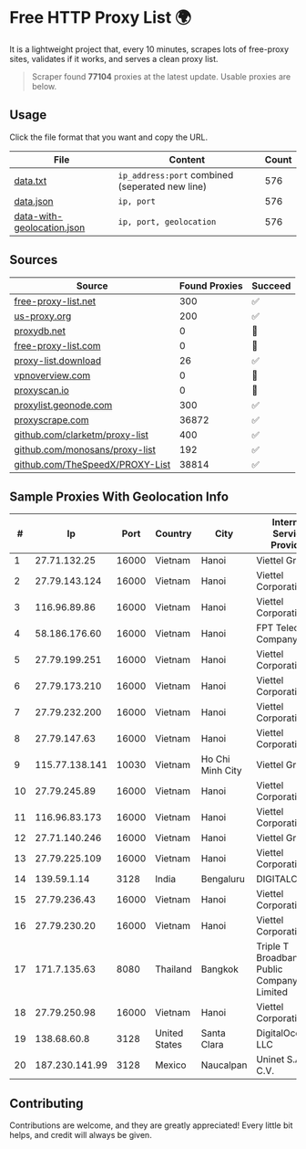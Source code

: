
# Free HTTP Proxy List 🌍

It is a lightweight project that, every 10 minutes, scrapes lots of free-proxy sites, validates if it works, and serves a clean proxy list.


> Scraper found **77104** proxies at the latest update. Usable proxies are below.

## Usage

Click the file format that you want and copy the URL.


|File|Content|Count|
|----|-------|-----|
|[data.txt](https://raw.githubusercontent.com/themiralay/Proxy-List-World/master/data.txt)|`ip_address:port` combined (seperated new line)|576|
|[data.json](https://raw.githubusercontent.com/themiralay/Proxy-List-World/master/data.json)|`ip, port`|576|
|[data-with-geolocation.json](https://raw.githubusercontent.com/themiralay/Proxy-List-World/master/data-with-geolocation.json)|`ip, port, geolocation`|576|

## Sources

|Source|Found Proxies|Succeed|
|------|-------------|-------|
|[free-proxy-list.net](https://free-proxy-list.net)|300|✅|
|[us-proxy.org](https://www.us-proxy.org)|200|✅|
|[proxydb.net](http://proxydb.net)|0|🚫|
|[free-proxy-list.com](https://free-proxy-list.com/?page=&port=&type%5B%5D=http&type%5B%5D=https&up_time=0&search=Search)|0|🚫|
|[proxy-list.download](https://www.proxy-list.download/HTTP)|26|✅|
|[vpnoverview.com](https://vpnoverview.com/privacy/anonymous-browsing/free-proxy-servers)|0|🚫|
|[proxyscan.io](https://www.proxyscan.io)|0|🚫|
|[proxylist.geonode.com](https://proxylist.geonode.com/api/proxy-list?limit=300&page=1&sort_by=lastChecked&sort_type=desc&protocols=http,https)|300|✅|
|[proxyscrape.com](https://api.proxyscrape.com/v2/?request=displayproxies&protocol=http&timeout=10000&country=all&ssl=all&anonymity=all)|36872|✅|
|[github.com/clarketm/proxy-list](https://raw.githubusercontent.com/clarketm/proxy-list/master/proxy-list-raw.txt)|400|✅|
|[github.com/monosans/proxy-list](https://raw.githubusercontent.com/monosans/proxy-list/main/proxies/http.txt)|192|✅|
|[github.com/TheSpeedX/PROXY-List](https://raw.githubusercontent.com/TheSpeedX/PROXY-List/master/http.txt)|38814|✅|


## Sample Proxies With Geolocation Info

|#|Ip|Port|Country|City|Internet Service Provider|
|-|--|----|-------|----|-------------------------|
|1|27.71.132.25|16000|Vietnam|Hanoi|Viettel Group|
|2|27.79.143.124|16000|Vietnam|Hanoi|Viettel Corporation|
|3|116.96.89.86|16000|Vietnam|Hanoi|Viettel Corporation|
|4|58.186.176.60|16000|Vietnam|Hanoi|FPT Telecom Company|
|5|27.79.199.251|16000|Vietnam|Hanoi|Viettel Corporation|
|6|27.79.173.210|16000|Vietnam|Hanoi|Viettel Corporation|
|7|27.79.232.200|16000|Vietnam|Hanoi|Viettel Corporation|
|8|27.79.147.63|16000|Vietnam|Hanoi|Viettel Corporation|
|9|115.77.138.141|10030|Vietnam|Ho Chi Minh City|Viettel Group|
|10|27.79.245.89|16000|Vietnam|Hanoi|Viettel Corporation|
|11|116.96.83.173|16000|Vietnam|Hanoi|Viettel Corporation|
|12|27.71.140.246|16000|Vietnam|Hanoi|Viettel Group|
|13|27.79.225.109|16000|Vietnam|Hanoi|Viettel Corporation|
|14|139.59.1.14|3128|India|Bengaluru|DIGITALOCEAN|
|15|27.79.236.43|16000|Vietnam|Hanoi|Viettel Corporation|
|16|27.79.230.20|16000|Vietnam|Hanoi|Viettel Corporation|
|17|171.7.135.63|8080|Thailand|Bangkok|Triple T Broadband Public Company Limited|
|18|27.79.250.98|16000|Vietnam|Hanoi|Viettel Corporation|
|19|138.68.60.8|3128|United States|Santa Clara|DigitalOcean, LLC|
|20|187.230.141.99|3128|Mexico|Naucalpan|Uninet S.A. de C.V.|



## Contributing

Contributions are welcome, and they are greatly appreciated! Every
little bit helps, and credit will always be given.


